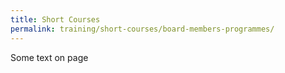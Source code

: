 ```yaml
---
title: Short Courses
permalink: training/short-courses/board-members-programmes/
---
```


Some text on page
